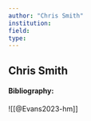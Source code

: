 ```yaml
---
author: "Chris Smith"
institution:
field:
type:
---
```


## Chris Smith
#### Bibliography:

![[@Evans2023-hm]]